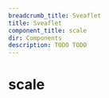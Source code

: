```yaml
---
breadcrumb_title: Sveaflet
title: Sveaflet
component_title: scale
dir: Components
description: TODO TODO
---
```


# scale